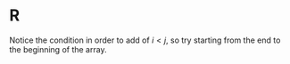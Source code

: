 # R
Notice the condition in order to add of $i<j$, so try starting from the end to the beginning of the array.